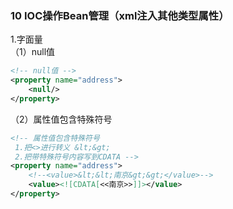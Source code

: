 ### 10 IOC操作Bean管理（xml注入其他类型属性）
1.字面量  
（1）null值  
```xml
<!-- null值 -->
<property name="address">
    <null/>
</property>
```
（2）属性值包含特殊符号  
```xml
<!-- 属性值包含特殊符号
 1.把<>进行转义 &lt;&gt;
 2.把带特殊符号内容写到CDATA -->
<property name="address">
    <!--<value>&lt;&lt;南京&gt;&gt;</value>-->
    <value><![CDATA[<<南京>>]]></value>
</property>
```